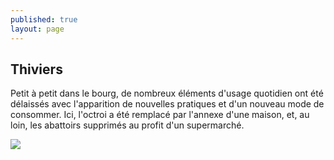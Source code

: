 ```yaml
---
published: true
layout: page
---
```

## Thiviers

Petit à petit dans le bourg, de nombreux éléments d'usage quotidien ont été délaissés avec l'apparition de nouvelles pratiques et d'un nouveau mode de consommer. Ici, l'octroi a été remplacé par l'annexe d'une maison, et, au loin, les abattoirs supprimés au profit d'un supermarché.

![]({{site.baseurl}}/data/images/3/histoire/03_HISTOIRE_POPCP19.jpg)
